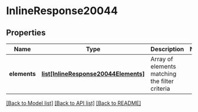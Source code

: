 # InlineResponse20044

## Properties
Name | Type | Description | Notes
------------ | ------------- | ------------- | -------------
**elements** | [**list[InlineResponse20044Elements]**](InlineResponse20044Elements.md) | Array of elements matching the filter criteria | 

[[Back to Model list]](../README.md#documentation-for-models) [[Back to API list]](../README.md#documentation-for-api-endpoints) [[Back to README]](../README.md)


